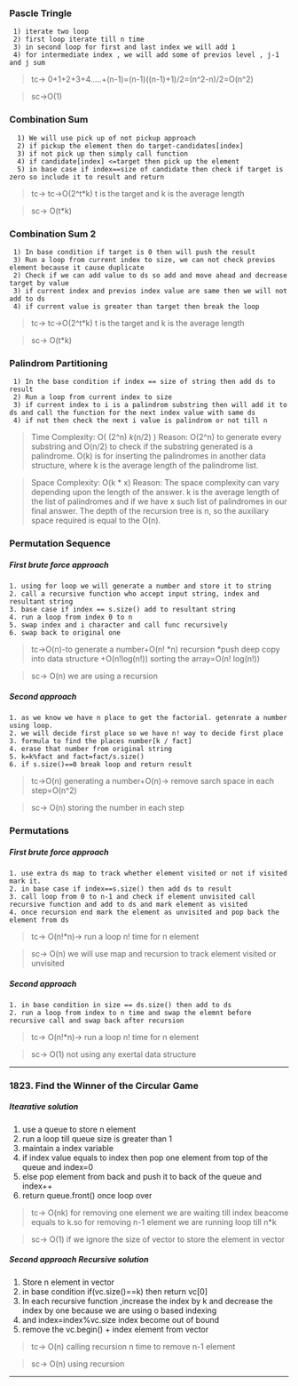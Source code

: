 ### Pascle Tringle
````
 1) iterate two loop
 2) first loop iterate till n time
 3) in second loop for first and last index we will add 1 
 4) for intermediate index , we will add some of previos level , j-1 and j sum
 ```` 
 > tc-> 0+1+2+3+4.....+(n-1)=(n-1)((n-1)+1)/2=(n^2-n)/2=O(n^2)
 
 >sc->O(1)

### Combination Sum
````
  1) We will use pick up of not pickup approach
  2) if pickup the element then do target-candidates[index]
  3) if not pick up then simply call function 
  4) if candidate[index] <=target then pick up the element 
  5) in base case if index==size of candidate then check if target is zero so include it to result and return
 ```` 

 > tc-> tc->O(2^t*k) t is the target and k is the average length
 
 > sc-> O(t*k) 

### Combination Sum 2
````
 1) In base condition if target is 0 then will push the result
 3) Run a loop from current index to size, we can not check previos element because it cause duplicate
 2) Check if we can add value to ds so add and move ahead and decrease target by value
 3) if current index and previos index value are same then we will not add to ds
 4) if current value is greater than target then break the loop
 ```` 
 > tc-> tc->O(2^t*k) t is the target and k is the average length
 
 > sc-> O(t*k) 

### Palindrom Partitioning
````
 1) In the base condition if index == size of string then add ds to result
 2) Run a loop from current index to size
 3) if current index to i is a palindrom substring then will add it to ds and call the function for the next index value with same ds
 4) if not then check the next i value is palindrom or not till n

 ```` 
>Time Complexity: O( (2^n) *k*(n/2) )
Reason: O(2^n) to generate every substring and O(n/2)  to check if the substring generated is a palindrome. O(k) is for inserting the palindromes in another data structure, where k  is the average length of the palindrome list.

>Space Complexity: O(k * x)
Reason: The space complexity can vary depending upon the length of the answer. k is the average length of the list of palindromes and if we have x such list of palindromes in our final answer. The depth of the recursion tree is n, so the auxiliary space required is equal to the O(n).

### Permutation Sequence

 ##### First brute force approach
 ````
 1. using for loop we will generate a number and store it to string
 2. call a recursive function who accept input string, index and resultant string
 3. base case if index == s.size() add to resultant string
 4. run a loop from index 0 to n
 5. swap index and i character and call func recursively
 6. swap back to original one
 ````
 > tc->O(n)-to generate a number+O(n! *n) recursion *push deep copy into data structure +O(n!log(n!)) sorting the array=O(n! log(n!))
 
 > sc-> O(n) we are using a recursion

 ##### Second approach
 ````
 1. as we know we have n place to get the factorial. getenrate a number using loop.
 2. we will decide first place so we have n! way to decide first place
 3. formula to find the places number[k / fact]
 4. erase that number from original string
 5. k=k%fact and fact=fact/s.size()
 6. if s.size()==0 break loop and return result
 ````
 > tc->O(n) generating a number+O(n)-> remove sarch space in each step=O(n^2)
   
 > sc-> O(n) storing the number in each step

### Permutations

 ##### First brute force approach
 ````
 1. use extra ds map to track whether element visited or not if visited mark it.
 2. in base case if index==s.size() then add ds to result
 3. call loop from 0 to n-1 and check if element unvisited call recursive function and add to ds and mark element as visited
 4. once recursion end mark the element as unvisited and pop back the element from ds
 ````
 > tc-> O(n!*n)-> run a loop n! time for n element

 > sc-> O(n) we will use map and recursion to track element visited or unvisited

 ##### Second approach
 ````
1. in base condition in size == ds.size() then add to ds
2. run a loop from index to n time and swap the elemnt before recursive call and swap back after recursion
 ````
 > tc-> O(n!*n)-> run a loop n! time for n element
   
 > sc-> O(1) not using any exertal data structure
 
 --------------------------------------------------------------------------------------
 ### 1823. Find the Winner of the Circular Game
  ##### Itearative solution
   1. use a queue to store n element
   2. run a loop till queue size is greater than 1
   3. maintain a index variable
   4. if index value equals to index then pop one element from top of the queue and index=0
   5. else pop element from back and push it to back of the queue and index++
   6. return queue.front() once loop over
   
  > tc-> O(nk) for removing one element we are waiting till  index beacome equals to k.so for removing n-1 element we are running loop till n*k
 
> sc-> O(1) if we ignore the size of vector to store the element in vector
 
 ##### Second approach Recursive solution
  1. Store n element in vector
  2. in base condition if(vc.size()==k) then return vc[0]
  3. In each recursive function ,increase the index by k and decrease the index by one because we are using o based indexing
  4. and index=index%vc.size index become out of bound
  5. remove the vc.begin() + index element from vector
  
>  tc-> O(n) calling recursion n time to remove n-1 element

>  sc-> O(n) using recursion
 
 -----------------------------------------------------------------------------------
 
